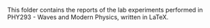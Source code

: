 This folder contains the reports of the lab experiments performed in PHY293 - Waves and Modern Physics, written in LaTeX.
